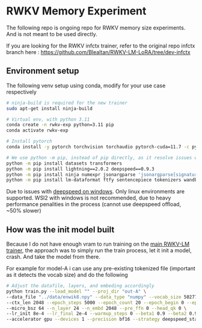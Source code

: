 # RWKV Memory Experiment

The following repo is ongoing repo for RWKV memory size experiments. And is not meant to be used directly.

If you are looking for the RWKV infctx trainer, refer to the original repo infctx branch here : https://github.com/Blealtan/RWKV-LM-LoRA/tree/dev-infctx

## Environment setup

The following venv setup using conda, modify for your use case respectively
```bash
# ninja-build is required for the new trainer
sudo apt-get install ninja-build

# Virtual env, with python 3.11
conda create -n rwkv-exp python=3.11 pip
conda activate rwkv-exp

# Install pytorch
conda install -y pytorch torchvision torchaudio pytorch-cuda=11.7 -c pytorch -c nvidia

# We use python -m pip, instead of pip directly, as it resolve issues with venv not loading the right pip
python -m pip install datasets transformers 
python -m pip install lightning==2.0.2 deepspeed==0.9.3 
python -m pip install ninja numexpr jsonargparse 'jsonargparse[signatures]'
python -m pip install lm-dataformat ftfy sentencepiece tokenizers wandb
```

Due to issues with [deepspeed on windows](https://github.com/microsoft/DeepSpeed/issues/2427). Only linux environments are supported. WSl2 with windows is not recommended, due to heavy performance penalities in the process (cannot use deepspeed offload, ~50% slower)

## How was the init model built

Because I do not have enough vram to run training on the [main RWKV-LM trainer](https://github.com/BlinkDL/RWKV-LM/tree/main/RWKV-v4neo), the approach was to simply run the train process, let it init a model, crash. And take the model from there.

For example for model-A i can use any pre-existing tokenized file (important as it detects the vocab size) and do the following

```bash
# Adjust the datafile, layers, and embeding accordingly
python train.py --load_model "" --proj_dir "out-A" \
--data_file "../data/enwik8.npy" --data_type "numpy" --vocab_size 50277 \
--ctx_len 2048 --epoch_steps 5000 --epoch_count 20 --epoch_begin 0 --epoch_save 1 \
--micro_bsz 64 --n_layer 24 --n_embd 2048 --pre_ffn 0 --head_qk 0 \
--lr_init 8e-4 --lr_final 2e-4 --warmup_steps 0 --beta1 0.9 --beta2 0.99 --adam_eps 1e-8 \
--accelerator gpu --devices 1 --precision bf16 --strategy deepspeed_stage_2_offload --grad_cp 0
```

